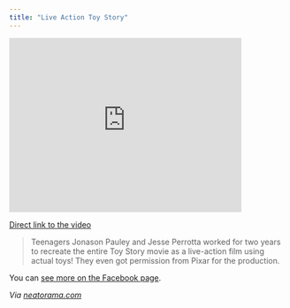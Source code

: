 ```yaml
---
title: "Live Action Toy Story"
---
```

<p><iframe width="420" height="315" src="http://www.youtube.com/embed/5G0j_Huv2Fg" frameborder="0" allowfullscreen></iframe></p>
<p><a href="http://youtu.be/5G0j_Huv2Fg">Direct link to the video</a></p>
<blockquote><p>
  Teenagers Jonason Pauley and Jesse Perrotta worked for two years to recreate the entire Toy Story movie as a live-action film using actual toys! They even got permission from Pixar for the production.
</p></blockquote>
<p>You can <a href="https://www.facebook.com/pages/Live-Action-Toy-Story-Project/176760992394118">see more on the Facebook page</a>.</p>
<p><em>Via <a href="http://www.neatorama.com/2013/01/13/Live-Action-Toy-Story/">neatorama.com</a></em></p>
